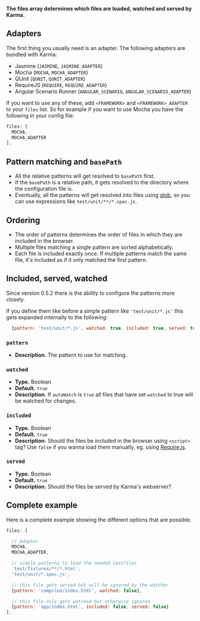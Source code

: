 **The files array determines which files are loaded, watched and served by Karma.**

## Adapters
The first thing you usually need is an adapter. The following adapters
are bundled with Karma:

* Jasmine (`JASMINE`, `JASMINE_ADAPTER`)
* Mocha (`MOCHA`, `MOCHA_ADAPTER`)
* QUnit (`QUNIT`, `QUNIT_ADAPTER`)
* RequireJS (`REQUIRE`, `REQUIRE_ADAPTER`)
* Angular Scenario Runner (`ANGULAR_SCENARIO`, `ANGULAR_SCENARIO_ADAPTER`)

If you want to use any of these, add `<FRAMEWORK>` and
`<FRAMEWORK>_ADAPTER` to your `files` list. So for example if you want
to use Mocha you have the following in your config file:
```javascript
files: [
  MOCHA,
  MOCHA_ADAPTER
],
```

## Pattern matching and `basePath`
- All the relative patterns will get resolved to `basePath` first.
- If the `basePath` is a relative path, it gets resolved to the
  directory where the configuration file is.
- Eventually, all the patterns will get resolved into files using
  [glob], so you can use expressions like `test/unit/**/*.spec.js`.

## Ordering
- The order of patterns determines the order of files in which they
  are included in the browser.
- Multiple files matching a single pattern are sorted alphabetically.
- Each file is included exactly once. If multiple patterns match the
  same file, it's included as if it only matched the first pattern.

## Included, served, watched
Since version 0.5.2 there is the ability to configure the patterns
more closely.

If you define them like before a simple pattern like
`'test/unit/*.js'` this gets expanded internally to the following:
```javascript
  {pattern: 'test/unit/*.js', watched: true, included: true, served: true}
```
### `pattern`
* **Description.** The pattern to use for matching.

### `watched`
* **Type.** Boolean
* **Default.** `true`
* **Description.**  If `autoWatch` is `true` all files that have set `watched` to true will be
  watched for changes.

### `included`
* **Type.** Boolean
* **Default.** `true`
* **Description.** Should the files be included in the browser using
    `<script>` tag? Use `false` if you wanna load them manually, eg.
    using [Require.js](../plus/RequireJS.html).

### `served`
* **Type.** Boolean
* **Default.** `true`
* **Description.** Should the files be served by Karma's webserver?

## Complete example
Here is a complete example showing the different options that are possible.
```javascript
files: [

  // Adapter
  MOCHA,
  MOCHA_ADAPTER,

  // simple patterns to load the needed testfiles
  'test/fixtures/**/*.html',
  'test/unit/*.spec.js',

  // this file gets served but will be ignored by the watcher
  {pattern: 'compiled/index.html', watched: false},

  // this file only gets watched but otherwise ignored
  {pattern: 'app/index.html', included: false, served: false}
],
```

[glob]: https://github.com/isaacs/node-glob
